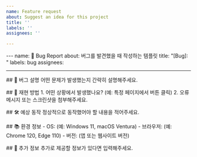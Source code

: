 ```yaml
---
name: Feature request
about: Suggest an idea for this project
title: ''
labels: ''
assignees: ''

---
```


<span><span>---
name: 🐞 Bug Report
about: 버그를 발견했을 때 작성하는 템플릿
title: "[Bug]: "
labels: bug
assignees: 

---

</span><span><span class="hljs-section">## 🐞 버그 설명</span></span><span>
어떤 문제가 발생했는지 간략히 설명해주세요.

</span><span><span class="hljs-section">## 🔄 재현 방법</span></span><span>
</span><span><span class="hljs-bullet">1.</span></span><span> 어떤 상황에서 발생했나요? (예: 특정 페이지에서 버튼 클릭)
</span><span><span class="hljs-bullet">2.</span></span><span> 오류 메시지 또는 스크린샷을 첨부해주세요.

</span><span><span class="hljs-section">## 🛠 예상 동작</span></span><span>
정상적으로 동작했어야 할 내용을 적어주세요.

</span><span><span class="hljs-section">## 📚 환경 정보</span></span><span>
</span><span><span class="hljs-bullet">-</span></span><span> OS: (예: Windows 11, macOS Ventura)
</span><span><span class="hljs-bullet">-</span></span><span> 브라우저: (예: Chrome 120, Edge 110)
</span><span><span class="hljs-bullet">-</span></span><span> 버전: (앱 또는 웹사이트 버전)

</span><span><span class="hljs-section">## 📌 추가 정보</span></span><span>
추가로 제공할 정보가 있다면 입력해주세요.
</span></span>
